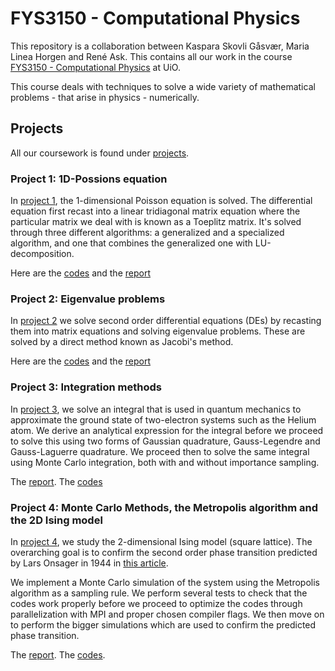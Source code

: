 # FYS3150 - Computational Physics

This repository is a collaboration between
Kaspara Skovli Gåsvær, Maria Linea Horgen and René Ask. This
contains all our work in the course [FYS3150 - Computational Physics](https://www.uio.no/studier/emner/matnat/fys/FYS3150/)
at UiO.

This course deals with techniques to solve a wide variety of mathematical problems - that arise in physics - numerically.

## Projects
All our coursework is found under [projects](https://github.com/reneaas/ComputationalPhysics/tree/master/projects/).

### Project 1: 1D-Possions equation
In [project 1](https://github.com/reneaas/ComputationalPhysics/tree/master/projects/project1), the 1-dimensional Poisson equation is solved. The differential equation first recast into a linear tridiagonal matrix equation where the particular matrix we deal with
is known as a Toeplitz matrix. It's solved through three different algorithms: a generalized and a specialized algorithm, and one that
combines the generalized one with LU-decomposition.

Here are the [codes](https://github.com/reneaas/ComputationalPhysics/tree/master/projects/project1/codes) and the
[report](https://github.com/reneaas/ComputationalPhysics/tree/master/projects/project1/report/project1.pdf)

### Project 2: Eigenvalue problems
In [project 2](https://github.com/reneaas/ComputationalPhysics/tree/master/projects/project2) we solve second order differential equations (DEs) by recasting them into matrix equations and solving eigenvalue problems. These are solved by a direct method known as Jacobi's method.

Here are the [codes](https://github.com/reneaas/ComputationalPhysics/tree/master/projects/project2/codes) and the
[report](https://github.com/reneaas/ComputationalPhysics/blob/master/projects/project2/report/Project_2_report.pdf)


### Project 3: Integration methods
In [project 3](https://github.com/reneaas/ComputationalPhysics/tree/master/projects/project3), we solve an integral that is used in quantum mechanics to approximate the ground state
of two-electron systems such as the Helium atom. We derive an analytical expression for the integral before we proceed to solve this using two forms of Gaussian quadrature, Gauss-Legendre and Gauss-Laguerre quadrature. We proceed then to solve the same integral using Monte Carlo integration, both with and without importance sampling.

The [report](https://github.com/reneaas/ComputationalPhysics/blob/master/projects/project3/report/Project3_report.pdf).
The [codes](https://github.com/reneaas/ComputationalPhysics/tree/master/projects/project3/codes)

### Project 4: Monte Carlo Methods, the Metropolis algorithm and the 2D Ising model
In [project 4](https://github.com/reneaas/ComputationalPhysics/tree/master/projects/project4), we study the 2-dimensional Ising model (square lattice). The overarching goal is to confirm the second order phase transition predicted by Lars Onsager in 1944 in [this article](https://journals.aps.org/pr/abstract/10.1103/PhysRev.65.117).

We implement a Monte Carlo simulation of the system using the Metropolis algorithm as a sampling rule. We perform several tests to check that the codes work properly before we proceed to optimize the codes through parallelization with MPI and proper chosen compiler flags. We then move on to perform the bigger simulations which are used to confirm the predicted phase transition.

The [report](https://github.com/reneaas/ComputationalPhysics/blob/master/projects/project4/report/Project_4.pdf). The [codes](https://github.com/reneaas/ComputationalPhysics/tree/master/projects/project4/codes).
